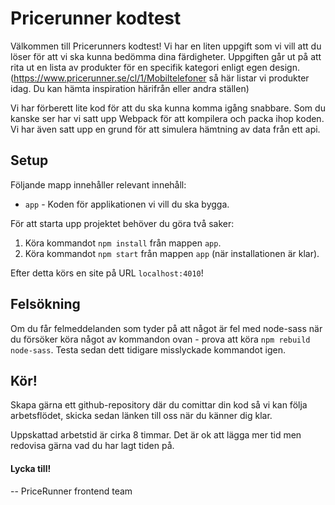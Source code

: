 # Pricerunner kodtest

Välkommen till Pricerunners kodtest! Vi har en liten uppgift som vi vill att du löser för att vi ska kunna bedömma dina färdigheter. Uppgiften går ut på att rita ut en lista av produkter för en specifik kategori enligt egen design. (https://www.pricerunner.se/cl/1/Mobiltelefoner så här listar vi produkter idag. Du kan hämta inspiration härifrån eller andra ställen)

Vi har förberett lite kod för att du ska kunna komma igång snabbare. Som du kanske ser har vi satt upp Webpack för att kompilera och packa ihop koden. Vi har även satt upp en grund för att simulera hämtning av data från ett api.

## Setup

Följande mapp innehåller relevant innehåll:

- `app` - Koden för applikationen vi vill du ska bygga.

För att starta upp projektet behöver du göra två saker:

1. Köra kommandot `npm install` från mappen `app`.
2. Köra kommandot `npm start` från mappen `app` (när installationen är klar).

Efter detta körs en site på URL `localhost:4010`!

## Felsökning

Om du får felmeddelanden som tyder på att något är fel med node-sass när du försöker köra något av kommandon ovan - prova att köra `npm rebuild node-sass`. Testa sedan dett tidigare misslyckade kommandot igen. 

## Kör!

Skapa gärna ett github-repository där du comittar din kod så vi kan följa arbetsflödet, skicka sedan länken till oss när du känner dig klar.

Uppskattad arbetstid är cirka 8 timmar. Det är ok att lägga mer tid men redovisa gärna vad du har lagt tiden på.

#### Lycka till!

-- PriceRunner frontend team
